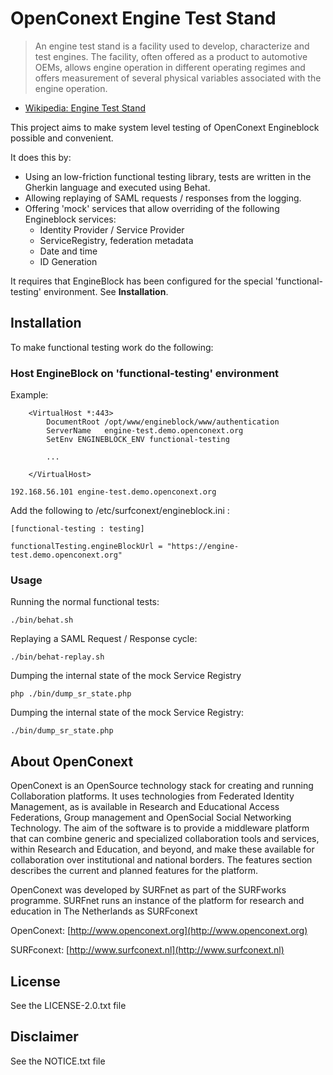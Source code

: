 # OpenConext Engine Test Stand #

> An engine test stand is a facility used to develop, characterize and test engines.
> The facility, often offered as a product to automotive OEMs,
> allows engine operation in different operating regimes and offers measurement of
> several physical variables associated with the engine operation.

* [Wikipedia: Engine Test Stand](http://en.wikipedia.org/wiki/Engine_test_stand)

This project aims to make system level testing of OpenConext Engineblock possible and convenient.

It does this by:

* Using an low-friction functional testing library, tests are written in the Gherkin language and executed using Behat.
* Allowing replaying of SAML requests / responses from the logging.
* Offering 'mock' services that allow overriding of the following Engineblock services:
    * Identity Provider / Service Provider   
    * ServiceRegistry, federation metadata
    * Date and time
    * ID Generation

It requires that EngineBlock has been configured for the special 'functional-testing' environment.
See **Installation**.


## Installation ##


To make functional testing work do the following:

### Host EngineBlock on 'functional-testing' environment ###

Example:
````
    <VirtualHost *:443>
        DocumentRoot /opt/www/engineblock/www/authentication
        ServerName   engine-test.demo.openconext.org
        SetEnv ENGINEBLOCK_ENV functional-testing

        ...

    </VirtualHost>
````

````
192.168.56.101 engine-test.demo.openconext.org
````

Add the following to /etc/surfconext/engineblock.ini :
````
[functional-testing : testing]

functionalTesting.engineBlockUrl = "https://engine-test.demo.openconext.org"
````


### Usage ###

Running the normal functional tests:
````
./bin/behat.sh
````

Replaying a SAML Request / Response cycle:
````
./bin/behat-replay.sh
````

Dumping the internal state of the mock Service Registry
```
php ./bin/dump_sr_state.php
```

Dumping the internal state of the mock Service Registry:
```
./bin/dump_sr_state.php
```

## About OpenConext

OpenConext is an OpenSource technology stack for creating and running Collaboration platforms. It uses technologies from Federated Identity Management, as is available in Research and Educational Access Federations, Group management and OpenSocial Social Networking Technology. The aim of the software is to provide a middleware platform that can combine generic and specialized collaboration tools and services, within Research and Education, and beyond, and make these available for collaboration over institutional and national borders. The features section describes the current and planned features for the platform.

OpenConext was developed by SURFnet as part of the SURFworks programme. SURFnet runs an instance of the platform for research and education in The Netherlands as SURFconext


OpenConext: [http://www.openconext.org](http://www.openconext.org)

SURFconext: [http://www.surfconext.nl](http://www.surfconext.nl)


## License

See the LICENSE-2.0.txt file

## Disclaimer

See the NOTICE.txt file
